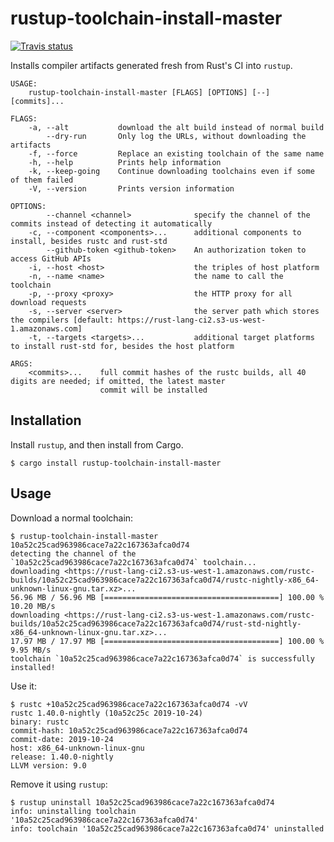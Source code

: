 rustup-toolchain-install-master
===============================

[![Travis status](https://travis-ci.com/kennytm/rustup-toolchain-install-master.svg?branch=master)](https://travis-ci.com/kennytm/rustup-toolchain-install-master)

Installs compiler artifacts generated fresh from Rust's CI into `rustup`.

```
USAGE:
    rustup-toolchain-install-master [FLAGS] [OPTIONS] [--] [commits]...

FLAGS:
    -a, --alt           download the alt build instead of normal build
        --dry-run       Only log the URLs, without downloading the artifacts
    -f, --force         Replace an existing toolchain of the same name
    -h, --help          Prints help information
    -k, --keep-going    Continue downloading toolchains even if some of them failed
    -V, --version       Prints version information

OPTIONS:
        --channel <channel>              specify the channel of the commits instead of detecting it automatically
    -c, --component <components>...      additional components to install, besides rustc and rust-std
        --github-token <github-token>    An authorization token to access GitHub APIs
    -i, --host <host>                    the triples of host platform
    -n, --name <name>                    the name to call the toolchain
    -p, --proxy <proxy>                  the HTTP proxy for all download requests
    -s, --server <server>                the server path which stores the compilers [default: https://rust-lang-ci2.s3-us-west-1.amazonaws.com]
    -t, --targets <targets>...           additional target platforms to install rust-std for, besides the host platform

ARGS:
    <commits>...    full commit hashes of the rustc builds, all 40 digits are needed; if omitted, the latest master
                    commit will be installed
```

Installation
------------

Install `rustup`, and then install from Cargo.

```console
$ cargo install rustup-toolchain-install-master
```

Usage
-----

Download a normal toolchain:

```console
$ rustup-toolchain-install-master 10a52c25cad963986cace7a22c167363afca0d74
detecting the channel of the `10a52c25cad963986cace7a22c167363afca0d74` toolchain...
downloading <https://rust-lang-ci2.s3-us-west-1.amazonaws.com/rustc-builds/10a52c25cad963986cace7a22c167363afca0d74/rustc-nightly-x86_64-unknown-linux-gnu.tar.xz>...
56.96 MB / 56.96 MB [=======================================] 100.00 % 10.20 MB/s
downloading <https://rust-lang-ci2.s3-us-west-1.amazonaws.com/rustc-builds/10a52c25cad963986cace7a22c167363afca0d74/rust-std-nightly-x86_64-unknown-linux-gnu.tar.xz>...
17.97 MB / 17.97 MB [=======================================] 100.00 % 9.95 MB/s
toolchain `10a52c25cad963986cace7a22c167363afca0d74` is successfully installed!
```

Use it:

```console
$ rustc +10a52c25cad963986cace7a22c167363afca0d74 -vV
rustc 1.40.0-nightly (10a52c25c 2019-10-24)
binary: rustc
commit-hash: 10a52c25cad963986cace7a22c167363afca0d74
commit-date: 2019-10-24
host: x86_64-unknown-linux-gnu
release: 1.40.0-nightly
LLVM version: 9.0
```

Remove it using `rustup`:

```console
$ rustup uninstall 10a52c25cad963986cace7a22c167363afca0d74
info: uninstalling toolchain '10a52c25cad963986cace7a22c167363afca0d74'
info: toolchain '10a52c25cad963986cace7a22c167363afca0d74' uninstalled
```
